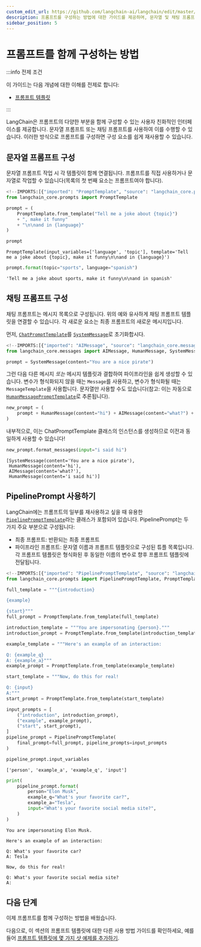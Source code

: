```yaml
---
custom_edit_url: https://github.com/langchain-ai/langchain/edit/master/docs/docs/how_to/prompts_composition.ipynb
description: 프롬프트를 구성하는 방법에 대한 가이드를 제공하며, 문자열 및 채팅 프롬프트의 구성 요소 재사용을 설명합니다.
sidebar_position: 5
---
```


# 프롬프트를 함께 구성하는 방법

:::info 전제 조건

이 가이드는 다음 개념에 대한 이해를 전제로 합니다:
- [프롬프트 템플릿](/docs/concepts/#prompt-templates)

:::

LangChain은 프롬프트의 다양한 부분을 함께 구성할 수 있는 사용자 친화적인 인터페이스를 제공합니다. 문자열 프롬프트 또는 채팅 프롬프트를 사용하여 이를 수행할 수 있습니다. 이러한 방식으로 프롬프트를 구성하면 구성 요소를 쉽게 재사용할 수 있습니다.

## 문자열 프롬프트 구성

문자열 프롬프트 작업 시 각 템플릿이 함께 연결됩니다. 프롬프트를 직접 사용하거나 문자열로 작업할 수 있습니다(목록의 첫 번째 요소는 프롬프트여야 합니다).

```python
<!--IMPORTS:[{"imported": "PromptTemplate", "source": "langchain_core.prompts", "docs": "https://api.python.langchain.com/en/latest/prompts/langchain_core.prompts.prompt.PromptTemplate.html", "title": "How to compose prompts together"}]-->
from langchain_core.prompts import PromptTemplate

prompt = (
    PromptTemplate.from_template("Tell me a joke about {topic}")
    + ", make it funny"
    + "\n\nand in {language}"
)

prompt
```


```output
PromptTemplate(input_variables=['language', 'topic'], template='Tell me a joke about {topic}, make it funny\n\nand in {language}')
```


```python
prompt.format(topic="sports", language="spanish")
```


```output
'Tell me a joke about sports, make it funny\n\nand in spanish'
```


## 채팅 프롬프트 구성

채팅 프롬프트는 메시지 목록으로 구성됩니다. 위의 예와 유사하게 채팅 프롬프트 템플릿을 연결할 수 있습니다. 각 새로운 요소는 최종 프롬프트의 새로운 메시지입니다.

먼저, [`ChatPromptTemplate`](https://api.python.langchain.com/en/latest/prompts/langchain_core.prompts.chat.ChatPromptTemplate.html)를 [`SystemMessage`](https://api.python.langchain.com/en/latest/messages/langchain_core.messages.system.SystemMessage.html)로 초기화합시다.

```python
<!--IMPORTS:[{"imported": "AIMessage", "source": "langchain_core.messages", "docs": "https://api.python.langchain.com/en/latest/messages/langchain_core.messages.ai.AIMessage.html", "title": "How to compose prompts together"}, {"imported": "HumanMessage", "source": "langchain_core.messages", "docs": "https://api.python.langchain.com/en/latest/messages/langchain_core.messages.human.HumanMessage.html", "title": "How to compose prompts together"}, {"imported": "SystemMessage", "source": "langchain_core.messages", "docs": "https://api.python.langchain.com/en/latest/messages/langchain_core.messages.system.SystemMessage.html", "title": "How to compose prompts together"}]-->
from langchain_core.messages import AIMessage, HumanMessage, SystemMessage

prompt = SystemMessage(content="You are a nice pirate")
```


그런 다음 다른 메시지 *또는* 메시지 템플릿과 결합하여 파이프라인을 쉽게 생성할 수 있습니다. 변수가 형식화되지 않을 때는 `Message`를 사용하고, 변수가 형식화될 때는 `MessageTemplate`을 사용합니다. 문자열만 사용할 수도 있습니다(참고: 이는 자동으로 [`HumanMessagePromptTemplate`](https://api.python.langchain.com/en/latest/prompts/langchain_core.prompts.chat.HumanMessagePromptTemplate.html)로 추론됩니다).

```python
new_prompt = (
    prompt + HumanMessage(content="hi") + AIMessage(content="what?") + "{input}"
)
```


내부적으로, 이는 ChatPromptTemplate 클래스의 인스턴스를 생성하므로 이전과 동일하게 사용할 수 있습니다!

```python
new_prompt.format_messages(input="i said hi")
```


```output
[SystemMessage(content='You are a nice pirate'),
 HumanMessage(content='hi'),
 AIMessage(content='what?'),
 HumanMessage(content='i said hi')]
```


## PipelinePrompt 사용하기

LangChain에는 프롬프트의 일부를 재사용하고 싶을 때 유용한 [`PipelinePromptTemplate`](https://api.python.langchain.com/en/latest/prompts/langchain_core.prompts.pipeline.PipelinePromptTemplate.html)라는 클래스가 포함되어 있습니다. PipelinePrompt는 두 가지 주요 부분으로 구성됩니다:

- 최종 프롬프트: 반환되는 최종 프롬프트
- 파이프라인 프롬프트: 문자열 이름과 프롬프트 템플릿으로 구성된 튜플 목록입니다. 각 프롬프트 템플릿은 형식화된 후 동일한 이름의 변수로 향후 프롬프트 템플릿에 전달됩니다.

```python
<!--IMPORTS:[{"imported": "PipelinePromptTemplate", "source": "langchain_core.prompts", "docs": "https://api.python.langchain.com/en/latest/prompts/langchain_core.prompts.pipeline.PipelinePromptTemplate.html", "title": "How to compose prompts together"}, {"imported": "PromptTemplate", "source": "langchain_core.prompts", "docs": "https://api.python.langchain.com/en/latest/prompts/langchain_core.prompts.prompt.PromptTemplate.html", "title": "How to compose prompts together"}]-->
from langchain_core.prompts import PipelinePromptTemplate, PromptTemplate

full_template = """{introduction}

{example}

{start}"""
full_prompt = PromptTemplate.from_template(full_template)

introduction_template = """You are impersonating {person}."""
introduction_prompt = PromptTemplate.from_template(introduction_template)

example_template = """Here's an example of an interaction:

Q: {example_q}
A: {example_a}"""
example_prompt = PromptTemplate.from_template(example_template)

start_template = """Now, do this for real!

Q: {input}
A:"""
start_prompt = PromptTemplate.from_template(start_template)

input_prompts = [
    ("introduction", introduction_prompt),
    ("example", example_prompt),
    ("start", start_prompt),
]
pipeline_prompt = PipelinePromptTemplate(
    final_prompt=full_prompt, pipeline_prompts=input_prompts
)

pipeline_prompt.input_variables
```


```output
['person', 'example_a', 'example_q', 'input']
```


```python
print(
    pipeline_prompt.format(
        person="Elon Musk",
        example_q="What's your favorite car?",
        example_a="Tesla",
        input="What's your favorite social media site?",
    )
)
```

```output
You are impersonating Elon Musk.

Here's an example of an interaction:

Q: What's your favorite car?
A: Tesla

Now, do this for real!

Q: What's your favorite social media site?
A:
```


## 다음 단계

이제 프롬프트를 함께 구성하는 방법을 배웠습니다.

다음으로, 이 섹션의 프롬프트 템플릿에 대한 다른 사용 방법 가이드를 확인하세요, 예를 들어 [프롬프트 템플릿에 몇 가지 샷 예제를 추가하기](/docs/how_to/few_shot_examples_chat).